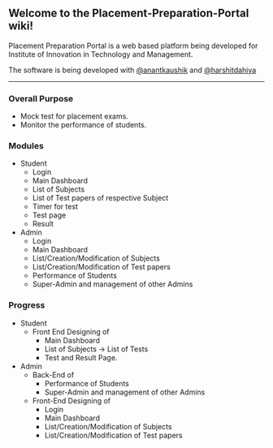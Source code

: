 ## Welcome to the Placement-Preparation-Portal wiki!
Placement Preparation Portal is a web based platform being developed for Institute of Innovation in Technology and Management. 

The software is being developed with [@anantkaushik](https://github.com/anantkaushik) and [@harshitdahiya](https://github.com/harshitdahiya)
***

### Overall Purpose
* Mock test for placement exams.
* Monitor the performance of students.

### Modules
* Student 
  * Login
  * Main Dashboard
  * List of Subjects
  * List of Test papers of respective Subject
  * Timer for test
  * Test page 
  * Result
* Admin
  * Login
  * Main Dashboard
  * List/Creation/Modification of Subjects
  * List/Creation/Modification of Test papers
  * Performance of Students
  * Super-Admin and management of other Admins

### Progress
* Student 
  * Front End Designing of 
    * Main Dashboard
    * List of Subjects -> List of Tests
    * Test and Result Page.
* Admin 
  * Back-End of    
    * Performance of Students
    * Super-Admin and management of other Admins
  * Front-End Designing of    
    * Login
    * Main Dashboard
    * List/Creation/Modification of Subjects
    * List/Creation/Modification of Test papers
